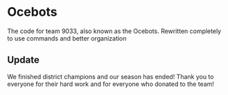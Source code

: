 # Ocebots

The code for team 9033, also known as the Ocebots. Rewritten completely to use commands and better organization

## Update

We finished district champions and our season has ended! Thank you to everyone for their hard work and for everyone who donated to the team!
